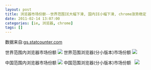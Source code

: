 ```yaml
---
layout: post
title: 浏览器市场份额--世界范围IE大幅下滑, 国内IE小幅下滑, chrome涨势稳定
date: 2011-02-14 13:07:00
categories: [ie, 浏览器, chrome]
tags: []
---
```

数据来自:[gs.statcounter.com](http://gs.statcounter.com)
 

世界范围内浏览器市场份额
![](http://hi.csdn.net/attachment/201102/14/0_1297659904IVPH.gif)
世界范围浏览器(分小版本)市场份额
![](http://hi.csdn.net/attachment/201102/14/0_1297659910Adha.gif)
 

中国范围内浏览器市场份额
![](http://hi.csdn.net/attachment/201102/14/0_1297659916YDQh.gif)
中国范围浏览器(分小版本)市场份额
 
![](http://hi.csdn.net/attachment/201102/14/0_1297659979AGCB.gif)
